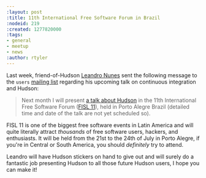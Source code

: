 ```yaml
---
:layout: post
:title: 11th International Free Software Forum in Brazil
:nodeid: 219
:created: 1277820000
:tags:
- general
- meetup
- news
:author: rtyler
---
```

Last week, friend-of-Hudson [Leandro Nunes](https://leandron.wordpress.com/) sent the following message to the `users` [mailing list](https://jenkins.io/content/mailing-lists) regarding his upcoming talk on continuous integration and Hudson:


> Next month I will present [a talk about Hudson](https://verdi.softwarelivre.org/papers_ng/activity/view?activity_id=44) in the 11th
> International Free Software Forum ([FISL 11](https://softwarelivre.org/fisl11)), held in Porto Alegre
> Brazil (detailed time and date of the talk are not yet scheduled so).

FISL 11 is one of the biggest free software events in Latin America and will quite literally attract *thousands* of free software users, hackers, and enthusiasts. It will be held from the 21st to the 24th of July in Porto Alegre, if you're in Central or South America, you should *definitely* try to attend. 


Leandro will have Hudson stickers on hand to give out and will surely do a fantastic job presenting Hudson to all those future Hudson users, I hope you can make it!
